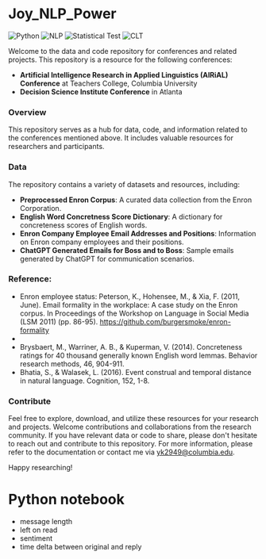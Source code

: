 # Joy_NLP_Power
![Python](https://img.shields.io/badge/Python-3776AB?style=for-the-badge&logo=python&logoColor=white)
![NLP](https://img.shields.io/badge/Natural%20Language%20Processing-4B8BBE?style=for-the-badge)
![Statistical Test](https://img.shields.io/badge/Statistical%20Test-FFD700?style=for-the-badge)
![CLT](https://img.shields.io/badge/Construal%20Level%20Theory-FFC0CB?style=for-the-badge)


Welcome to the data and code repository for conferences and related projects. This repository is a resource for the following conferences:
- **Artificial Intelligence Research in Applied Linguistics (AIRiAL) Conference** at Teachers College, Columbia University
- **Decision Science Institute Conference** in Atlanta

### Overview
This repository serves as a hub for data, code, and information related to the conferences mentioned above. It includes valuable resources for researchers and participants.

### Data
The repository contains a variety of datasets and resources, including:
- **Preprocessed Enron Corpus**: A curated data collection from the Enron Corporation.
- **English Word Concretness Score Dictionary**: A dictionary for concreteness scores of English words.
- **Enron Company Employee Email Addresses and Positions**: Information on Enron company employees and their positions.
- **ChatGPT Generated Emails for Boss and to Boss**: Sample emails generated by ChatGPT for communication scenarios.

### Reference: 
- Enron employee status: Peterson, K., Hohensee, M., & Xia, F. (2011, June). Email formality in the workplace: A case study on the Enron corpus. In Proceedings of the Workshop on Language in Social Media (LSM 2011) (pp. 86-95). https://github.com/burgersmoke/enron-formality
- 
- Brysbaert, M., Warriner, A. B., & Kuperman, V. (2014). Concreteness ratings for 40 thousand generally known English word lemmas. Behavior research methods, 46, 904-911.
- Bhatia, S., & Walasek, L. (2016). Event construal and temporal distance in natural language. Cognition, 152, 1-8.



### Contribute
Feel free to explore, download, and utilize these resources for your research and projects.
Welcome contributions and collaborations from the research community. 
If you have relevant data or code to share, please don't hesitate to reach out and contribute to this repository.
For more information, please refer to the documentation or contact me via yk2949@columbia.edu.

Happy researching!






# Python notebook
- message length
- left on read
- sentiment
- time delta between original and reply
